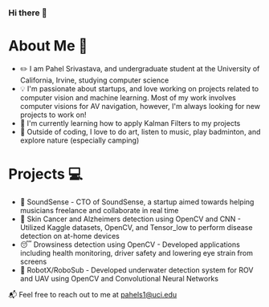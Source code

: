 ### Hi there 👋

<!--
**pahels/pahels** is a ✨ _special_ ✨ repository because its `README.md` (this file) appears on your GitHub profile.

Here are some ideas to get you started:

- 🔭 I’m currently working on ...
- 🌱 I’m currently learning ...
- 👯 I’m looking to collaborate on ...
- 🤔 I’m looking for help with ...
- 💬 Ask me about ...
- 📫 How to reach me: ...
- 😄 Pronouns: ...
- ⚡ Fun fact: ...
-->
  
# About Me 🚀 
- ✏️ I am Pahel Srivastava, and undergraduate student at the University of California, Irvine, studying computer science
- 💡 I'm passionate about startups, and love working on projects related to computer vision and machine learning. Most of my work involves computer visions for AV navigation, however, I'm always looking for new projects to work on!
- 🌱 I'm currently learning how to apply Kalman Filters to my projects
- 🔆 Outside of coding, I love to do art, listen to music, play badminton, and explore nature (especially camping)

# Projects 💻 
- 🎵 SoundSense - CTO of SoundSense, a startup aimed towards helping musicians freelance and collaborate in real time
- 🦠 Skin Cancer and Alzheimers detection using OpenCV and CNN - Utilized Kaggle datasets, OpenCV, and Tensor_low to perform disease detection on at-home devices
- 😴 Drowsiness detection using OpenCV - Developed applications including health monitoring, driver safety and lowering eye strain from screens
- 🤖 RobotX/RoboSub - Developed underwater detection system for ROV and UAV using OpenCV and Convolutional Neural Networks

📬 Feel free to reach out to me at pahels1@uci.edu



